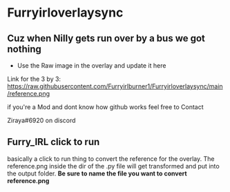 # Furryirloverlaysync
## Cuz when Nilly gets run over by a bus we got nothing

- Use the Raw image in the overlay and update it here

Link for the 3 by 3:
https://raw.githubusercontent.com/Furryirlburner1/Furryirloverlaysync/main/reference.png

if you're a Mod and dont know how github works feel free to Contact

Ziraya#6920 on discord



## Furry_IRL click to run
basically a click to run thing to convert the reference for the overlay.
The reference.png inside the dir of the .py file will get transformed and 
put into the output folder.
**Be sure to name the file you want to convert reference.png**

